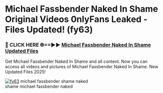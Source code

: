 # Michael Fassbender Naked In Shame Original Videos 0nlyFans Leaked - Files Updated! (fy63)

<h3>🔴 CLICK HERE 🌐==►► <a href="https://tinyurl.com/yckcrads" rel="nofollow">Michael Fassbender Naked In Shame Updated Files</a></h3>

Get Michael Fassbender Naked In Shame and all content. Now you can access all videos and pictures of Michael Fassbender Naked In Shame. New Updated Files 2025!

[![fy63](https://i.imgur.com/hpKpOFt.gif)](https://tinyurl.com/yckcrads)
michael fassbender shame naked<br>
shame michael fassbender naked